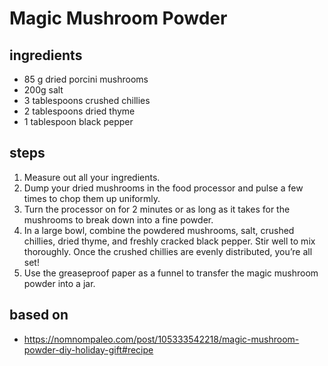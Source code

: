 # Magic Mushroom Powder

## ingredients

- 85 g dried porcini mushrooms
- 200g salt
- 3 tablespoons crushed chillies
- 2 tablespoons dried thyme
- 1 tablespoon black pepper

## steps

1. Measure out all your ingredients.
2. Dump your dried mushrooms in the food processor and pulse a few times to chop them up uniformly.
3. Turn the processor on for 2 minutes or as long as it takes for the mushrooms to break down into a fine powder.
4. In a large bowl, combine the powdered mushrooms, salt, crushed chillies, dried thyme, and freshly cracked black pepper. Stir well to mix thoroughly. Once the crushed chillies are evenly distributed, you’re all set!
5. Use the greaseproof paper as a funnel to transfer the magic mushroom powder into a jar.

## based on

- https://nomnompaleo.com/post/105333542218/magic-mushroom-powder-diy-holiday-gift#recipe
